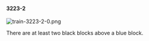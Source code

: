 #### 3223-2
![train-3223-2-0.png](https://github.com/lil-lab/nlvr/raw/master/nlvr/train/images/49/train-3223-2-0.png "train-3223-2-0.png")

There are at least two black blocks above a blue block.